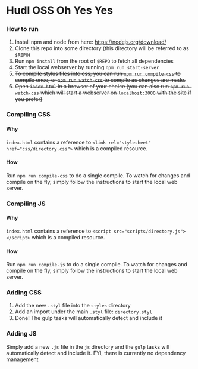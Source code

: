 # Hudl OSS Oh Yes Yes

### How to run
1. Install npm and node from here: https://nodejs.org/download/
2. Clone this repo into some directory (this directory will be referred to as `$REPO`)
3. Run `npm install` from the root of `$REPO` to fetch all dependencies
4. Start the local webserver by running `npm run start-server`
5. ~~To compile stylus files into css, you can run `npm run compile-css` to compile once, or `npm run watch-css` to compile as changes are made.~~
6. ~~Open `index.html` in a browser of your choice (you can also run `npm run watch-css` which will start a webserver on `localhost:3000` with the site if you prefer)~~

### Compiling CSS
#### Why
`index.html` contains a reference to `<link rel="stylesheet" href="css/directory.css">` which is a compiled resource.
#### How
Run `npm run compile-css` to do a single compile. To watch for changes and compile on the fly, simply follow the instructions to start the local web server.

### Compiling JS
#### Why
`index.html` contains a reference to `<script src="scripts/directory.js"></script>` which is a compiled resource.
#### How
Run `npm run compile-js` to do a single compile. To watch for changes and compile on the fly, simply follow the instructions to start the local web server.

### Adding CSS
1) Add the new `.styl` file into the `styles` directory
2) Add an import under the main `.styl` file: `directory.styl`
3) Done! The gulp tasks will automatically detect and include it

### Adding JS
Simply add a new `.js` file in the `js` directory and the `gulp` tasks will automatically detect and include it. FYI, there is currently no dependency management
